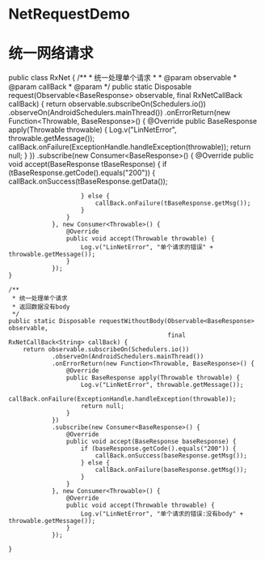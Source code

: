 # NetRequestDemo
# 统一网络请求

 
  public class RxNet {
    /**
     * 统一处理单个请求
     *
     * @param observable
     * @param callBack
     * @param <T>
     */
    public static <T> Disposable request(Observable<BaseResponse<T>> observable, final RxNetCallBack<T> callBack) {
        return observable.subscribeOn(Schedulers.io())
                .observeOn(AndroidSchedulers.mainThread())
                .onErrorReturn(new Function<Throwable, BaseResponse<T>>() {
                    @Override
                    public BaseResponse<T> apply(Throwable throwable) {
                        Log.v("LinNetError", throwable.getMessage());
                        callBack.onFailure(ExceptionHandle.handleException(throwable));
                        return null;
                    }
                })
                .subscribe(new Consumer<BaseResponse<T>>() {
                    @Override
                    public void accept(BaseResponse<T> tBaseResponse) {
                        if (tBaseResponse.getCode().equals("200")) {
                            callBack.onSuccess(tBaseResponse.getData());

                        } else {
                            callBack.onFailure(tBaseResponse.getMsg());
                        }
                    }
                }, new Consumer<Throwable>() {
                    @Override
                    public void accept(Throwable throwable) {
                        Log.v("LinNetError", "单个请求的错误" + throwable.getMessage());
                    }
                });
    }

    /**
     * 统一处理单个请求
     * 返回数据没有body
     */
    public static Disposable requestWithoutBody(Observable<BaseResponse> observable,
                                                final RxNetCallBack<String> callBack) {
        return observable.subscribeOn(Schedulers.io())
                .observeOn(AndroidSchedulers.mainThread())
                .onErrorReturn(new Function<Throwable, BaseResponse>() {
                    @Override
                    public BaseResponse apply(Throwable throwable) {
                        Log.v("LinNetError", throwable.getMessage());
                        callBack.onFailure(ExceptionHandle.handleException(throwable));
                        return null;
                    }
                })
                .subscribe(new Consumer<BaseResponse>() {
                    @Override
                    public void accept(BaseResponse baseResponse) {
                        if (baseResponse.getCode().equals("200")) {
                            callBack.onSuccess(baseResponse.getMsg());
                        } else {
                            callBack.onFailure(baseResponse.getMsg());
                        }
                    }
                }, new Consumer<Throwable>() {
                    @Override
                    public void accept(Throwable throwable) {
                        Log.v("LinNetError", "单个请求的错误:没有body" + throwable.getMessage());
                    }
                });

    }
